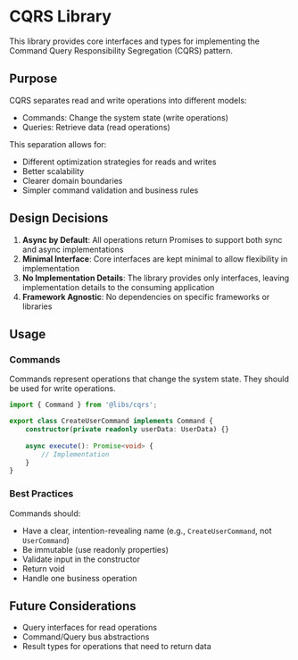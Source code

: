 # CQRS Library

This library provides core interfaces and types for implementing the Command Query Responsibility Segregation (CQRS) pattern.

## Purpose

CQRS separates read and write operations into different models:
- Commands: Change the system state (write operations)
- Queries: Retrieve data (read operations)

This separation allows for:
- Different optimization strategies for reads and writes
- Better scalability
- Clearer domain boundaries
- Simpler command validation and business rules

## Design Decisions

1. **Async by Default**: All operations return Promises to support both sync and async implementations
2. **Minimal Interface**: Core interfaces are kept minimal to allow flexibility in implementation
3. **No Implementation Details**: The library provides only interfaces, leaving implementation details to the consuming application
4. **Framework Agnostic**: No dependencies on specific frameworks or libraries

## Usage

### Commands

Commands represent operations that change the system state. They should be used for write operations.

```typescript
import { Command } from '@libs/cqrs';

export class CreateUserCommand implements Command {
    constructor(private readonly userData: UserData) {}
    
    async execute(): Promise<void> {
        // Implementation
    }
}
```

### Best Practices

Commands should:
- Have a clear, intention-revealing name (e.g., `CreateUserCommand`, not `UserCommand`)
- Be immutable (use readonly properties)
- Validate input in the constructor
- Return void
- Handle one business operation

## Future Considerations

- Query interfaces for read operations
- Command/Query bus abstractions
- Result types for operations that need to return data